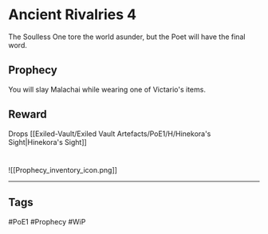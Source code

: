 # Ancient Rivalries 4
The Soulless One tore the world asunder, but the Poet will have the final word.
## Prophecy
You will slay Malachai while wearing one of Victario's items.
## Reward
Drops [[Exiled-Vault/Exiled Vault Artefacts/PoE1/H/Hinekora's Sight|Hinekora's Sight]]

#
![[Prophecy_inventory_icon.png]]

---
## Tags
#PoE1 
#Prophecy
#WiP 